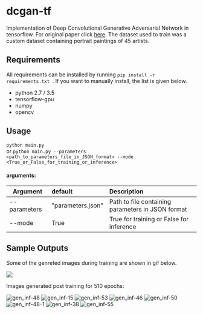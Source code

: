 # dcgan-tf
Implementation of Deep Convolutional Generative Adversarial Network in tensorflow. For original paper click [here](https://arxiv.org/pdf/1511.06434.pdf).
The dataset used to train was a custom dataset containing portrait paintings of 45 artists.

## Requirements
All requirements can be installed by running ```pip install -r requirements.txt ```. If you want to manually install, the list is given below.  
- python 2.7 / 3.5  
- tensorflow-gpu  
- numpy  
- opencv  

## Usage
```python main.py ```  
or
```python main.py --parameters <path_to_parameters_file_in_JSON_format> --mode <True_or_False_for_training_or_inference>```

#### arguments:

| Argument      | default  | Description  |
| ------------- |:------------|:------------|
| --parameters   | "parameters.json" | Path to file containing parameters in JSON format|
| --mode | True          | True for training or False for inference |

## Sample Outputs
Some of the genreted images during training are shown in gif below.

![](/gen_images/movie.gif)

Images generated post training for 510 epochs:

![gen_inf-48](https://user-images.githubusercontent.com/38666732/51323901-69d93980-1a8f-11e9-95e5-8272c46f3833.jpg)
![gen_inf-15](https://user-images.githubusercontent.com/38666732/51323905-6b0a6680-1a8f-11e9-8411-0876dd6f34e0.jpg)
![gen_inf-53](https://user-images.githubusercontent.com/38666732/51323909-6d6cc080-1a8f-11e9-8282-1864e02c85c1.jpg)
![gen_inf-46](https://user-images.githubusercontent.com/38666732/51323923-75c4fb80-1a8f-11e9-83ce-4ea376c844d5.jpg)
![gen_inf-50](https://user-images.githubusercontent.com/38666732/51323931-78275580-1a8f-11e9-9007-da39081f4526.jpg)
![gen_inf-48-1](https://user-images.githubusercontent.com/38666732/51324094-d2c0b180-1a8f-11e9-91d5-7f09171b22ee.jpg)
![gen_inf-38](https://user-images.githubusercontent.com/38666732/51324096-d5230b80-1a8f-11e9-94d0-d7b215bcc302.jpg)
![gen_inf-55](https://user-images.githubusercontent.com/38666732/51324195-13b8c600-1a90-11e9-9fdd-cc182e2dedb1.jpg)












